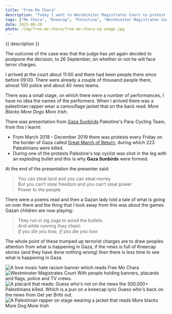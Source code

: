 ```yaml
---
title: "Free Mo Chara"
description: "Today I went to Westminster Magistrates Court to protest about Mo Chara from Kneecap being charged as a terrorist."
tags: ["Mo Chara", "Kneecap", "Palestine", "Westminster Magistrates Court"]
date: 2025-08-20
photo: /img/free-mo-chara/free-mo-chara-og-image.jpg
---
```

{{ description }}

The outcome of the case was that the judge has yet again decided to postpone the decision, to 26 September, on whether or not he will face terror charges.

I arrived at the court about 11:00 and there had been people there since before 09:00. There were already a couple of thousand people there, almost 100 police and about 40 news teams.

There was a small stage, on which there were a number of performances, I have no idea the names of the performers. When I arrived there was a palestinian rapper wear a camouflage jacket that on the back read: _More Blacks More Dogs More Irish_. 

There was presentation from [Gaza Sunbirds](https://gazasunbirds.org/) Palestine's Para-Cycling Team, from this I learnt:

- From March 2018 - December 2019 there was protests every Friday on the border of Gaza called [Great March of Return](https://en.wikipedia.org/wiki/2018%E2%80%932019_Gaza_border_protests), during which 223 Palestinians were killed.
- During one of the protests Palestine's top cyclist was shot in the leg with an exploding bullet and this is why **Gaza Sunbirds** were formed.

At the end of the presentation the presenter said:

> You can steal land and you can steal money<br>
> But you can’t steal freedom and you can’t steal power<br>
> Power to the people

There were a poems read and then a Gazan lady told a tale of what is going on over there and the thing that I took away from this was about the games Gazan children are now playing:

> They run in zig zags to avoid the bullets.<br>
> And while running they chant:<br>
> _If you die you lose, if you die you lose_

The whole point of these trumped up terrorist charges are to draw peoples attention from what is happening in Gaza, if the news is full of Kneecap stories (and they have done nothing wrong) then there is less time to see what is happening in Gaza.

![A love music hate racism banner which reads Free Mo Chara](/img/free-mo-chara/free-mo-chara.jpg)
![Westminster Magistrates Court With people holding banners, placards and flags, police and TV crews.](/img/free-mo-chara/westminster-magistrate-court.jpg)
![A placard that reads: Guess who's not on the news the 300,000+ Palestinians killed. Which is a pun on a kneecap lyric Guess who's back on the news from Get yer Brits out.](/img/free-mo-chara/guess-whos-not-on-the-news.jpg)
![A Palestinian rapper on stage wearing a jacket that reads More blacks More Dog More Irish](/img/free-mo-chara/palestinian-rapper.jpg)
